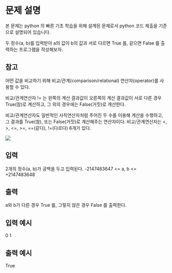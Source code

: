 # 문제 설명

본 문제는 python 의 빠른 기초 학습을 위해 설계된 문제로서 python 코드 제출을 기준으로 설명되어 있습니다.

두 정수(a, b)를 입력받아
a의 값이 b의 값과 서로 다르면 True 를, 같으면 False 를 출력하는 프로그램을 작성해보자.

## 참고

어떤 값을 비교하기 위해 비교/관계(comparison/relational) 연산자(operator)를 사용할 수 있다.

비교/관계연산자 != 는
왼쪽의 계산 결과값이 오른쪽의 계산 결과값이 서로 다른 경우 True(참)로 계산하고,
그 외의 경우에는 False(거짓)로 계산한다.

비교/관계연산자도 일반적인 사칙연산자처럼 주어진 두 수를 이용해 계산을 수행하고,
그 결과를 True(참), 또는 False(거짓)로 계산해주는 연산자이다.
비교/관계연산자는 <, >, <=, >=, ==(같다), !=(다르다) 6개가 있다.

<img src="https://codeup.kr/upload/pimg6216_1.png">

## 입력

2개의 정수(a, b)가 공백을 두고 입력된다.
-2147483647 <= a, b <= +2147483648

## 출력

a와 b가 다른 경우 True 를, 그렇지 않은 경우 False 를 출력한다.

## 입력 예시

0 1

## 출력 예시

True
